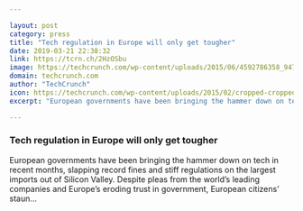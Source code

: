```yaml
---

layout: post
category: press
title: "Tech regulation in Europe will only get tougher"
date: 2019-03-21 22:38:32
link: https://tcrn.ch/2HzOSbu
image: https://techcrunch.com/wp-content/uploads/2015/06/4592786358_947e161e05_b.jpg?w=533
domain: techcrunch.com
author: "TechCrunch"
icon: https://techcrunch.com/wp-content/uploads/2015/02/cropped-cropped-favicon-gradient.png?w=180
excerpt: "European governments have been bringing the hammer down on tech in recent months, slapping record fines and stiff regulations on the largest imports out of Silicon Valley. Despite pleas from the world’s leading companies and Europe’s eroding trust in government, European citizens’ staun…"

---
```


### Tech regulation in Europe will only get tougher

European governments have been bringing the hammer down on tech in recent months, slapping record fines and stiff regulations on the largest imports out of Silicon Valley. Despite pleas from the world’s leading companies and Europe’s eroding trust in government, European citizens’ staun…